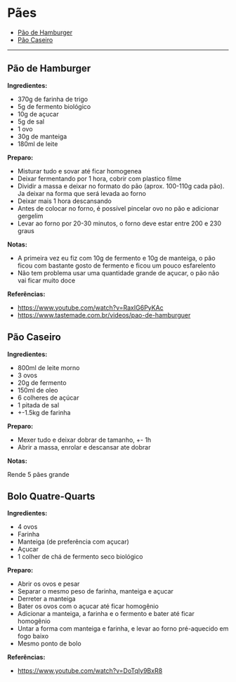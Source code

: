 # Pães

<!-- START doctoc generated TOC please keep comment here to allow auto update -->
<!-- DON'T EDIT THIS SECTION, INSTEAD RE-RUN doctoc TO UPDATE -->


- [Pão de Hamburger](#p%C3%A3o-de-hamburger)
- [Pão Caseiro](#p%C3%A3o-caseiro)

<!-- END doctoc generated TOC please keep comment here to allow auto update -->

---

## Pão de Hamburger

**Ingredientes:**

- 370g de farinha de trigo
- 5g de fermento biológico
- 10g de açucar
- 5g de sal
- 1 ovo
- 30g de manteiga
- 180ml de leite

**Preparo:**

- Misturar tudo e sovar até ficar homogenea
- Deixar fermentando por 1 hora, cobrir com plastico filme
- Dividir a massa e deixar no formato do pão (aprox. 100-110g cada pão). Ja deixar na forma que será levada ao forno
- Deixar mais 1 hora descansando
- Antes de colocar no forno, é possível pincelar ovo no pão e adicionar gergelim
- Levar ao forno por 20-30 minutos, o forno deve estar entre 200 e 230 graus

**Notas:**

- A primeira vez eu fiz com 10g de fermento e 10g de manteiga, o pão ficou com bastante gosto de fermento e ficou um pouco esfarelento
- Não tem problema usar uma quantidade grande de açucar, o pão não vai ficar muito doce

**Referências:**

- https://www.youtube.com/watch?v=RaxIG6PyKAc
- https://www.tastemade.com.br/videos/pao-de-hamburguer


## Pão Caseiro

**Ingredientes:**

- 800ml de leite morno
- 3 ovos
- 20g de fermento
- 150ml de oleo
- 6 colheres de açúcar
- 1 pitada de sal
- +-1.5kg de farinha

**Preparo:**

- Mexer tudo e deixar dobrar de tamanho, +- 1h
- Abrir a massa, enrolar e descansar ate dobrar

**Notas:**

Rende 5 pães grande


## Bolo Quatre-Quarts

**Ingredientes:**

- 4 ovos
- Farinha
- Manteiga (de preferência com açucar)
- Açucar
- 1 colher de chá de fermento seco biológico

**Preparo:**

- Abrir os ovos e pesar
- Separar o mesmo peso de farinha, manteiga e açucar
- Derreter a manteiga
- Bater os ovos com o açucar até ficar homogênio
- Adicionar a manteiga, a farinha e o fermento e bater até ficar homogênio
- Untar a forma com manteiga e farinha, e levar ao forno pré-aquecido em fogo baixo
- Mesmo ponto de bolo

**Referências:**

- https://www.youtube.com/watch?v=DoTqIy9BxR8
